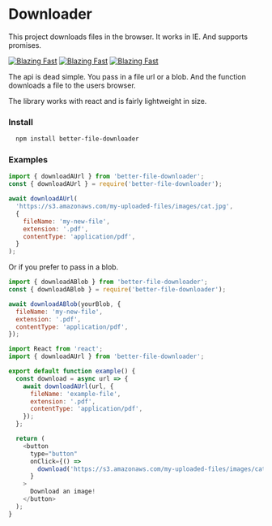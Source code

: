 # Downloader

This project downloads files in the browser. It works in IE. And supports promises.

[![Blazing Fast](https://badgen.now.sh/badge/speed/blazing%20%F0%9F%94%A5/green)](https://www.npmjs.com/package/better-file-downloads) [![Blazing Fast](https://badgen.now.sh/badge/speed/blazing%20%F0%9F%94%A5/green)](https://www.npmjs.com/package/better-file-downloads) [![Blazing Fast](https://badgen.now.sh/badge/speed/blazing%20%F0%9F%94%A5/green)](https://www.npmjs.com/package/better-file-downloads)

The api is dead simple. You pass in a file url or a blob. And the function downloads a file to the users browser.

The library works with react and is fairly lightweight in size.

### Install 

```bash
  npm install better-file-downloader
```

### Examples

```js
import { downloadAUrl } from 'better-file-downloader';
const { downloadAUrl } = require('better-file-downloader');

await downloadAUrl(
  'https://s3.amazonaws.com/my-uploaded-files/images/cat.jpg',
  {
    fileName: 'my-new-file',
    extension: '.pdf',
    contentType: 'application/pdf',
  }
);
```

Or if you prefer to pass in a blob.

```js
import { downloadABlob } from 'better-file-downloader';
const { downloadABlob } = require('better-file-downloader');

await downloadABlob(yourBlob, {
  fileName: 'my-new-file',
  extension: '.pdf',
  contentType: 'application/pdf',
});
```

```js
import React from 'react';
import { downloadAUrl } from 'better-file-downloader';

export default function example() {
  const download = async url => {
    await downloadAUrl(url, {
      fileName: 'example-file',
      extension: '.pdf',
      contentType: 'application/pdf',
    });
  };

  return (
    <button
      type="button"
      onClick={() =>
        download('https://s3.amazonaws.com/my-uploaded-files/images/cat.jpg')
      }
    >
      Download an image!
    </button>
  );
}
```
